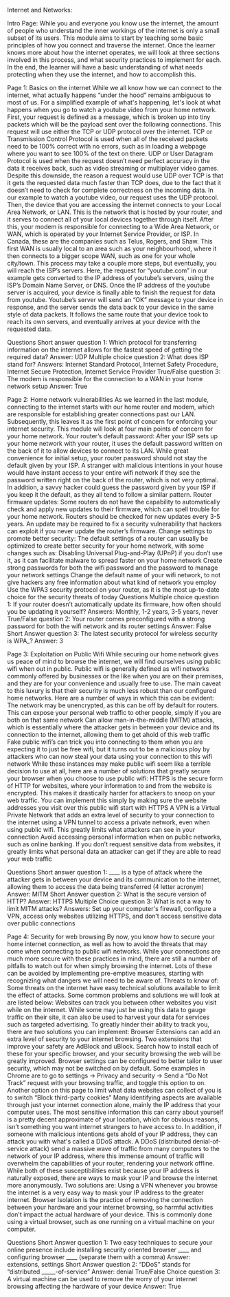 Internet and Networks:

Intro Page:
While you and everyone you know use the internet, the amount of people who understand the inner workings of the internet is only a small subset of its users. This module aims to start by teaching some basic principles of how you connect and traverse the internet. Once the learner knows more about how the internet operates, we will look at three sections involved in this process, and what security practices to implement for each. In the end, the learner will have a basic understanding of what needs protecting when they use the internet, and how to accomplish this.

Page 1: Basics on the internet
While we all know how we can connect to the internet, what actually happens “under the hood” remains ambiguous to most of us. For a simplified example of what's happening, let's look at what happens when you go to watch a youtube video from your home network. 
First, your request is defined as a message, which is broken up into tiny packets which will be the payload sent over the following connections. This request will use either the TCP or UDP protocol over the internet. TCP or Transmission Control Protocol is used when all of the received packets need to be 100% correct with no errors, such as in loading a webpage where you want to see 100% of the text on there. UDP or User Datagram Protocol is used when the request doesn’t need perfect accuracy in the data it receives back, such as video streaming or multiplayer video games. Despite this downside, the reason a request would use UDP over TCP is that it gets the requested data much faster than TCP does, due to the fact that it doesn’t need to check for complete correctness on the incoming data. In our example to watch a youtube video, our request uses the UDP protocol. Then, the device that you are accessing the internet connects to your Local Area Network, or LAN. This is the network that is hosted by your router, and it serves to connect all of your local devices together through itself. After this, your modem is responsible for connecting to a Wide Area Network, or WAN, which is operated by your Internet Service Provider, or ISP. In Canada, these are the companies such as Telus, Rogers, and Shaw. This first WAN is usually local to an area such as your neighbourhood, where it then connects to a bigger scope WAN, such as one for your whole city/town. This process may take a couple more steps, but eventually, you will reach the ISP’s servers. Here, the request for “youtube.com” in our example gets converted to the IP address of youtube’s servers, using the ISP’s Domain Name Server, or DNS. Once the IP address of the youtube server is acquired, your device is finally able to finish the request for data from youtube. Youtube’s server will send an “OK” message to your device in response, and the server sends the data back to your device in the same style of data packets. It follows the same route that your device took to reach its own servers, and eventually arrives at your device with the requested data.

Questions
Short answer question 1: Which protocol for transferring information on the internet allows for the fastest speed of getting the required data?
Answer: UDP
Multiple choice question 2: What does ISP stand for?
Answers: Internet Standard Protocol, Internet Safety Procedure, Internet Secure Protection, Internet Service Provider
True/False question 3: The modem is responsible for the connection to a WAN in your home network setup
Answer: True

Page 2: Home network vulnerabilities
As we learned in the last module, connecting to the internet starts with our home router and modem, which are responsible for establishing greater connections past our LAN. Subsequently, this leaves it as the first point of concern for enforcing your internet security. This module will look at four main points of concern for your home network.
Your router’s default password: After your ISP sets up your home network with your router, it uses the default password written on the back of it to allow devices to connect to its LAN. While great convenience for initial setup, your router password should not stay the default given by your ISP. A stranger with malicious intentions in your house would have instant access to your entire wifi network if they see the password written right on the back of the router, which is not very optimal. In addition, a savvy hacker could guess the password given by your ISP if you keep it the default, as they all tend to follow a similar pattern.
Router firmware updates: Some routers do not have the capability to automatically check and apply new updates to their firmware, which can spell trouble for your home network. Routers should be checked for new updates every 3-5 years. An update may be required to fix a security vulnerability that hackers can exploit if you never update the router’s firmware.
Change settings to promote better security: The default settings of a router can usually be optimized to create better security for your home network, with some changes such as:
Disabling Universal Plug-and-Play (UPnP) if you don’t use it, as it can facilitate malware to spread faster on your home network
Create strong passwords for both the wifi password and the password to manage your network settings
Change the default name of your wifi network, to not give hackers any free information about what kind of network you employ
Use the WPA3 security protocol on your router, as it is the most up-to-date choice for the security threats of today
Questions
Multiple choice question 1: If your router doesn’t automatically update its firmware, how often should you be updating it yourself?
Answers: Monthly, 1-2 years, 3-5 years, never
True/False question 2: Your router comes preconfigured with a strong password for both the wifi network and its router settings
Answer: False
Short Answer question 3: The latest security protocol for wireless security is WPA_?
Answer: 3

Page 3: Exploitation on Public Wifi
While securing our home network gives us peace of mind to browse the internet, we will find ourselves using public wifi when out in public. Public wifi is generally defined as wifi networks commonly offered by businesses or the like when you are on their premises, and they are for your convenience and usually free to use. The main caveat to this luxury is that their security is much less robust than our configured home networks. Here are a number of ways in which this can be evident:
The network may be unencrypted, as this can be off by default for routers. This can expose your personal web traffic to other people, simply if you are both on that same network
Can allow man-in-the-middle (MITM) attacks, which is essentially where the attacker gets in between your device and its connection to the internet, allowing them to get ahold of this web traffic
Fake public wifi’s can trick you into connecting to them when you are expecting it to just be free wifi, but it turns out to be a malicious ploy by attackers who can now steal your data using your connection to this wifi network
While these instances may make public wifi seem like a terrible decision to use at all, here are a number of solutions that greatly secure your browser when you choose to use public wifi:
HTTPS is the secure form of HTTP for websites, where your information to and from the website is encrypted. This makes it drastically harder for attackers to snoop on your web traffic. You can implement this simply by making sure the website addresses you visit over this public wifi start with HTTPS
A VPN is a Virtual Private Network that adds an extra level of security to your connection to the internet using a VPN tunnel to access a private network, even when using public wifi. This greatly limits what attackers can see in your connection
Avoid accessing personal information when on public networks, such as online banking. If you don’t request sensitive data from websites, it greatly limits what personal data an attacker can get if they are able to read your web traffic

Questions
Short answer question 1: ____ is a type of attack where the attacker gets in between your device and its communication to the internet, allowing them to access the data being transferred (4 letter acronym)
Answer: MITM
Short Answer question 2: What is the secure version of HTTP?
Answer: HTTPS
Multiple Choice question 3: What is not a way to limit MITM attacks?
Answers: Set up your computer's firewall, configure a VPN, access only websites utilizing HTTPS, and don’t access sensitive data over public connections

Page 4: Security for web browsing
By now, you know how to secure your home internet connection, as well as how to avoid the threats that may come when connecting to public wifi networks. While your connections are much more secure with these practices in mind, there are still a number of pitfalls to watch out for when simply browsing the internet. Lots of these can be avoided by implementing pre-emptive measures, starting with recognizing what dangers we will need to be aware of.
Threats to know of:
Some threats on the internet have easy technical solutions available to limit the effect of attacks. Some common problems and solutions we will look at are listed below:
Websites can track you between other websites you visit while on the internet. While some may just be using this data to gauge traffic on their site, it can also be used to harvest your data for services such as targeted advertising. To greatly hinder their ability to track you, there are two solutions you can implement:
Browser Extensions can add an extra level of security to your internet browsing. Two extensions that improve your safety are AdBlock and uBlock. Search how to install each of these for your specific browser, and your security browsing the web will be greatly improved.
Browser settings can be configured to better tailor to user security, which may not be switched on by default. Some examples in Chrome are to go to settings -> Privacy and security -> Send a “Do Not Track” request with your browsing traffic, and toggle this option to on. Another option on this page to limit what data websites can collect of you is to switch “Block third-party cookies”
Many identifying aspects are available through just your internet connection alone, mainly the IP address that your computer uses. The most sensitive information this can carry about yourself is a pretty decent approximate of your location, which for obvious reasons, isn’t something you want internet strangers to have access to. In addition, if someone with malicious intentions gets ahold of your IP address, they can attack you with what's called a DDoS attack. A DDoS (distributed denial-of-service attack) send a massive wave of traffic from many computers to the network of your IP address, where this immense amount of traffic will overwhelm the capabilities of your router, rendering your network offline. While both of these susceptibilities exist because your IP address is naturally exposed, there are ways to mask your IP and browse the internet more anonymously. Two solutions are:
Using a VPN whenever you browse the internet is a very easy way to mask your IP address to the greater internet.
Browser Isolation is the practice of removing the connection between your hardware and your internet browsing, so harmful activities don't impact the actual hardware of your device. This is commonly done using a virtual browser, such as one running on a virtual machine on your computer.

Questions
Short Answer question 1: Two easy techniques to secure your online presence include installing security oriented browser ____ and configuring browser ____ (separate them with a comma) Answer: extensions, settings
Short Answer question 2: “DDoS” stands for “distributed _____-of-service”
Answer: denial
True/False Choice question 3: A virtual machine can be used to remove the worry of your internet browsing affecting the hardware of your device
Answer: True